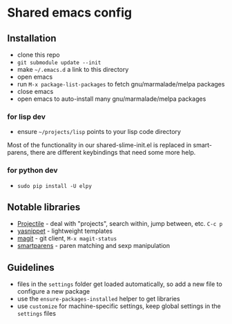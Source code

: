 # Shared emacs config

## Installation

* clone this repo
* `git submodule update --init`
* make `~/.emacs.d` a link to this directory
* open emacs
* run `M-x package-list-packages` to fetch gnu/marmalade/melpa packages
* close emacs
* open emacs to auto-install many gnu/marmalade/melpa packages

### for lisp dev

* ensure `~/projects/lisp` points to your lisp code directory

Most of the functionality in our shared-slime-init.el is replaced in
smart-parens, there are different keybindings that need some more
help.

### for python dev

* `sudo pip install -U elpy`

## Notable libraries

* [Projectile][] - deal with "projects", search within, jump between,
  etc. `C-c p`
* [yasnippet][] - lightweight templates
* [magit][] - git client, `M-x magit-status`
* [smartparens][] - paren matching and sexp manipulation

[Projectile]: https://github.com/bbatsov/projectile
[yasnippet]: https://github.com/capitaomorte/yasnippet
[magit]: https://github.com/magit/magit
[smartparens]: https://github.com/Fuco1/smartparens

## Guidelines

* files in the `settings` folder get loaded automatically, so add a
  new file to configure a new package
* use the `ensure-packages-installed` helper to get libraries
* use `customize` for machine-specific settings, keep global settings
  in the `settings` files
